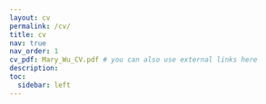 ```yaml
---
layout: cv
permalink: /cv/
title: cv
nav: true
nav_order: 1
cv_pdf: Mary_Wu_CV.pdf # you can also use external links here
description:
toc:
  sidebar: left
---
```

